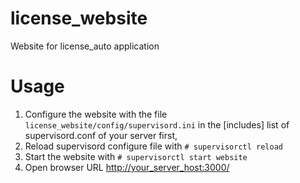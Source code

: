 # license_website
Website for license_auto application

# Usage
1. Configure the website with the file `license_website/config/supervisord.ini` in the [includes] list of supervisord.conf of
  your server first,
2. Reload supervisord configure file with `# supervisorctl reload`
3. Start the website with `# supervisorctl start website`
4. Open browser URL [http://your_server_host:3000/](http://your_server_host:3000/)